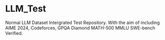 # LLM_Test
Normal LLM Dataset Intergrated Test Repository. With the aim of including AIME 2024, Codeforces, GPQA Diamond MATH-500 MMLU SWE-bench Verified.
